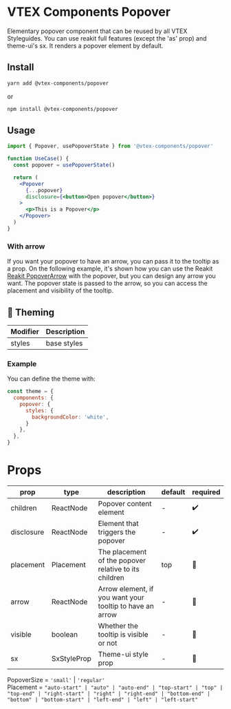 # VTEX Components Popover

Elementary popover component that can be reused by all VTEX Styleguides.
You can use reakit full features (except the 'as' prop) and theme-ui's sx.
It renders a popover element by default.

## Install

```bash
yarn add @vtex-components/popover
```

or

```bash
npm install @vtex-components/popover
```

## Usage

```jsx
import { Popover, usePopoverState } from '@vtex-components/popover'

function UseCase() {
  const popover = usePopoverState()

  return (
    <Popover
      {...popover}
      disclosure={<button>Open popover</button>}
    >
      <p>This is a Popover</p>
    </Popover>
  )
}
```

### With arrow

If you want your popover to have an arrow, you can pass it to the tooltip as a prop. On the following example,
it's shown how you can use the Reakit [Reakit PopoverArrow](https://reakit.io/docs/popover/#popoverarrow) with the popover, but you can design any arrow you want.
The popover state is passed to the arrow, so you can access the placement and visibility of the tooltip.

## 🎨 Theming

| Modifier | Description         |
| -------- | ------------------- |
| styles   | base styles         |

### Example

You can define the theme with:

```js
const theme = {
  components: {
    popover: {
      styles: {
        backgroundColor: 'white',
      }
    },
  },
}
```

# Props

| prop       | type        | description                                           | default | required |
| ---------- | ----------- | ----------------------------------------------------- | ------- | -------- |
| children  | ReactNode   | Popover content element                        | -       | ✔️        |
| disclosure | ReactNode   | Element that triggers the popover                     | -       | ✔️       |
| placement  | Placement   | The placement of the popover relative to its children | top     | 🚫       |
| arrow     | ReactNode   | Arrow element, if you want your tooltip to have an arrow | -       | 🚫       |
| visible   | boolean     | Whether the tooltip is visible or not                    | -       | 🚫       |
| sx        | SxStyleProp | Theme-ui style prop                                      | -       | 🚫       |


PopoverSize = `'small'` | `'regular'`  
Placement = `"auto-start" | "auto" | "auto-end" | "top-start" | "top" | "top-end" | "right-start" | "right" | "right-end" | "bottom-end" | "bottom" | "bottom-start" | "left-end" | "left" | "left-start"`

